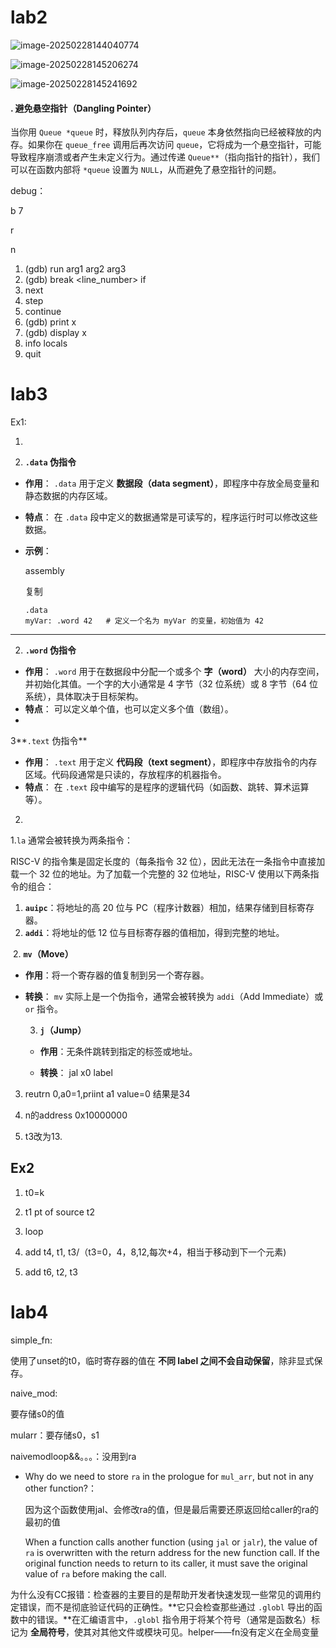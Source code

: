 # lab2

![image-20250228144040774](C:\Users\ASUS\AppData\Roaming\Typora\typora-user-images\image-20250228144040774.png)



![image-20250228145206274](C:\Users\ASUS\AppData\Roaming\Typora\typora-user-images\image-20250228145206274.png)

![image-20250228145241692](C:\Users\ASUS\AppData\Roaming\Typora\typora-user-images\image-20250228145241692.png)

#### . **避免悬空指针（Dangling Pointer）**

当你用 `Queue *queue` 时，释放队列内存后，`queue` 本身依然指向已经被释放的内存。如果你在 `queue_free` 调用后再次访问 `queue`，它将成为一个悬空指针，可能导致程序崩溃或者产生未定义行为。通过传递 `Queue**`（指向指针的指针），我们可以在函数内部将 `*queue` 设置为 `NULL`，从而避免了悬空指针的问题。





debug：

b 7 

r

n



1. (gdb) run arg1 arg2 arg3
2. (gdb) break <line_number> if <condition>
3. next
4. step
5. continue
6. (gdb) print x
7. (gdb) display x
8. info locals
9. quit







# lab3



Ex1:

1. 

1. **`.data` 伪指令**

- **作用**：
  `.data` 用于定义 **数据段（data segment）**，即程序中存放全局变量和静态数据的内存区域。

- **特点**：
  在 `.data` 段中定义的数据通常是可读写的，程序运行时可以修改这些数据。

- **示例**：

  assembly

  复制

  ```
  .data
  myVar: .word 42   # 定义一个名为 myVar 的变量，初始值为 42
  ```

------

2. **`.word` 伪指令**

- **作用**：
  `.word` 用于在数据段中分配一个或多个 **字（word）** 大小的内存空间，并初始化其值。一个字的大小通常是 4 字节（32 位系统）或 8 字节（64 位系统），具体取决于目标架构。
- **特点**：
  可以定义单个值，也可以定义多个值（数组）。
- 

3**`.text` 伪指令**

- **作用**：
  `.text` 用于定义 **代码段（text segment）**，即程序中存放指令的内存区域。代码段通常是只读的，存放程序的机器指令。
- **特点**：
  在 `.text` 段中编写的是程序的逻辑代码（如函数、跳转、算术运算等）。



2.  

   1.`la` 通常会被转换为两条指令：

RISC-V 的指令集是固定长度的（每条指令 32 位），因此无法在一条指令中直接加载一个 32 位的地址。为了加载一个完整的 32 位地址，RISC-V 使用以下两条指令的组合：

1. **`auipc`**：将地址的高 20 位与 PC（程序计数器）相加，结果存储到目标寄存器。
2. **`addi`**：将地址的低 12 位与目标寄存器的值相加，得到完整的地址。

​	2. **`mv`（Move）**

- **作用**：将一个寄存器的值复制到另一个寄存器。

- **转换**：
  `mv` 实际上是一个伪指令，通常会被转换为 `addi`（Add Immediate）或 `or` 指令。

  3. **`j`（Jump）**

  - **作用**：无条件跳转到指定的标签或地址。

  - **转换**：
    jal x0 label

    



3. reutrn 0,a0=1,priint a1 value=0 结果是34

4. n的address 0x10000000
5. t3改为13.



## Ex2

1. t0=k

2. t1 pt of source t2
3. loop
4. add t4, t1, t3/（t3=0，4，8,12,每次+4，相当于移动到下一个元素)
5. add t6, t2, t3



# lab4

simple_fn:

使用了unset的t0，临时寄存器的值在 **不同 label 之间不会自动保留**，除非显式保存。

naive_mod:

要存储s0的值

mularr：要存储s0，s1

naivemodloop&&。。。：没用到ra

- Why do we need to store `ra` in the prologue for `mul_arr`, but not in any other function?：

  因为这个函数使用jal、会修改ra的值，但是最后需要还原返回给caller的ra的最初的值

  When a function calls another function (using `jal` or `jalr`), the value of `ra` is overwritten with the return address for the new function call. If the original function needs to return to its caller, it must save the original value of `ra` before making the call.

为什么没有CC报错：检查器的主要目的是帮助开发者快速发现一些常见的调用约定错误，而不是彻底验证代码的正确性。**它只会检查那些通过 `.globl` 导出的函数中的错误。**在汇编语言中，`.globl` 指令用于将某个符号（通常是函数名）标记为 **全局符号**，使其对其他文件或模块可见。helper——fn没有定义在全局变量